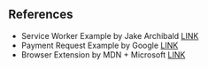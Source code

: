 ## References

* Service Worker Example by Jake Archibald [LINK](https://github.com/jakearchibald/simple-serviceworker-tutorial)
* Payment Request Example by Google [LINK](https://googlechrome.github.io/samples/paymentrequest/)
* Browser Extension by MDN + Microsoft [LINK](https://docs.microsoft.com/en-us/microsoft-edge/extensions/guides/creating-an-extension)